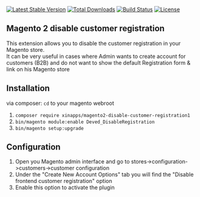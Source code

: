 [![Latest Stable Version](https://poser.pugx.org/deved/magento2-disable-customer-registration/v/stable)](https://packagist.org/packages/deved/magento2-disable-customer-registration)
[![Total Downloads](https://poser.pugx.org/deved/magento2-disable-customer-registration/downloads)](https://packagist.org/packages/deved/magento2-disable-customer-registration)
[![Build Status](https://travis-ci.org/deved-it/magento2-disable-customer-registration.svg?branch=master)](https://travis-ci.org/deved-it/magento2-disable-customer-registration)
[![License](https://poser.pugx.org/deved/magento2-disable-customer-registration/license)](https://packagist.org/packages/deved/magento2-disable-customer-registration)


## Magento 2 disable customer registration
This extension allows you to disable the customer registration in your Magento store.  
It can be very useful in cases where Admin wants to create account for customers (B2B) and do not want to show the
default Registration form & link on his Magento store

## Installation
via composer:
`cd` to your magento webroot    
1. `composer require xinapps/magento2-disable-customer-registration1`  
2. `bin/magento module:enable Deved_DisableRegistration`
3. `bin/magento setup:upgrade`

## Configuration
1. Open you Magento admin interface and go to stores->configuration->customers->customer configuration
2. Under the "Create New Account Options" tab you will find the "Disable frontend customer registration" option
3. Enable this option to activate the plugin
